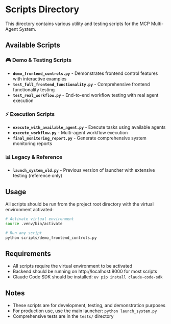 # Scripts Directory

This directory contains various utility and testing scripts for the MCP Multi-Agent System.

## Available Scripts

### 🎮 Demo & Testing Scripts
- **`demo_frontend_controls.py`** - Demonstrates frontend control features with interactive examples
- **`test_full_frontend_functionality.py`** - Comprehensive frontend functionality testing
- **`test_real_workflow.py`** - End-to-end workflow testing with real agent execution

### ⚡ Execution Scripts  
- **`execute_with_available_agent.py`** - Execute tasks using available agents
- **`execute_workflow.py`** - Multi-agent workflow execution
- **`final_monitoring_report.py`** - Generate comprehensive system monitoring reports

### 📊 Legacy & Reference
- **`launch_system_old.py`** - Previous version of launcher with extensive testing (reference only)

## Usage

All scripts should be run from the project root directory with the virtual environment activated:

```bash
# Activate virtual environment
source .venv/bin/activate

# Run any script
python scripts/demo_frontend_controls.py
```

## Requirements

- All scripts require the virtual environment to be activated
- Backend should be running on http://localhost:8000 for most scripts
- Claude Code SDK should be installed: `uv pip install claude-code-sdk`

## Notes

- These scripts are for development, testing, and demonstration purposes
- For production use, use the main launcher: `python launch_system.py`
- Comprehensive tests are in the `tests/` directory